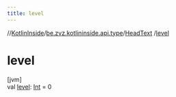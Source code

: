 ```yaml
---
title: level
---
```

//[KotlinInside](../../../index.html)/[be.zvz.kotlininside.api.type](../index.html)/[HeadText](index.html)
/[level](level.html)

# level

[jvm]\
val [level](level.html): [Int](https://kotlinlang.org/api/latest/jvm/stdlib/kotlin/-int/index.html) = 0




